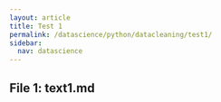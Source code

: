 ```yaml
---
layout: article
title: Test 1
permalink: /datascience/python/datacleaning/test1/
sidebar:
  nav: datascience
---
```





## File 1: text1.md
